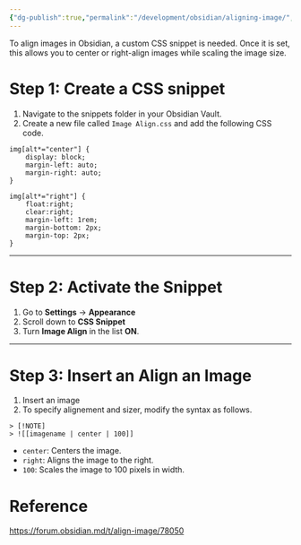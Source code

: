```yaml
---
{"dg-publish":true,"permalink":"/development/obsidian/aligning-image/","dgShowToc":true,"created":"2024-12-08T16:40:52.788+01:00","updated":"2024-12-08T17:02:58.068+01:00"}
---
```


To align images in Obsidian, a custom CSS snippet is needed. Once it is set, this allows you to center or right-align images while scaling the image size. 

# Step 1: Create a CSS snippet

1. Navigate to the snippets folder in your Obsidian Vault. 
2. Create a new file called `Image Align.css` and add the following CSS code.

```
img[alt*="center"] {
    display: block;
    margin-left: auto;
    margin-right: auto;
}

img[alt*="right"] {
    float:right;
    clear:right;
    margin-left: 1rem;
    margin-bottom: 2px;
    margin-top: 2px;
}
```

---

# Step 2: Activate the Snippet

1. Go to **Settings** → **Appearance** 
2. Scroll down to **CSS Snippet**
3. Turn  **Image Align** in the list **ON**.


---

# Step 3: Insert an Align an Image

1. Insert an image
2. To specify alignement and sizer, modify the syntax as follows. 

```
> [!NOTE]
> ![[imagename | center | 100]]

```

- `center`: Centers the image.
- `right`: Aligns the image to the right.
- `100`: Scales the image to 100 pixels in width.

# Reference

https://forum.obsidian.md/t/align-image/78050